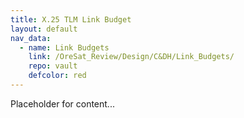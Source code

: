 ```yaml
---
title: X.25 TLM Link Budget
layout: default
nav_data:
  - name: Link Budgets
    link: /OreSat_Review/Design/C&DH/Link_Budgets/
    repo: vault
    defcolor: red
---
```



Placeholder for content...
